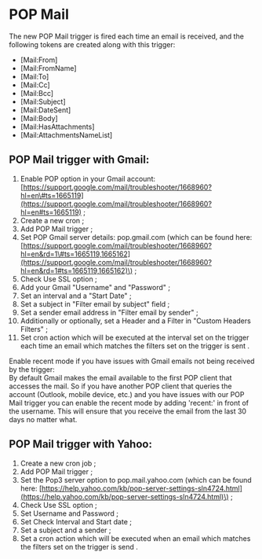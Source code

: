 # POP Mail

The new POP Mail trigger is fired each time an email is received, and the following tokens are created along with this trigger:

* \[Mail:From\]
* \[Mail:FromName\]
* \[Mail:To\]
* \[Mail:Cc\]
* \[Mail:Bcc\]
* \[Mail:Subject\]
* \[Mail:DateSent\]
* \[Mail:Body\]
* \[Mail:HasAttachments\]
* \[Mail:AttachmentsNameList\]

## POP Mail trigger with Gmail:

1. Enable POP option in your Gmail account: [https://support.google.com/mail/troubleshooter/1668960?hl=en\#ts=1665119](https://support.google.com/mail/troubleshooter/1668960?hl=en#ts=1665119) ;
2. Create a new cron ;
3. Add POP Mail trigger ;
4. Set POP Gmail server details: pop.gmail.com \(which can be found here: [https://support.google.com/mail/troubleshooter/1668960?hl=en&rd=1\#ts=1665119,1665162](https://support.google.com/mail/troubleshooter/1668960?hl=en&rd=1#ts=1665119,1665162)\) ;
5. Check Use SSL option ;
6. Add your Gmail "Username" and "Password" ;
7. Set an interval and a "Start Date" ;
8. Set a subject in "Filter email by subject" field ;
9. Set a sender email address in "Filter email by sender" ;
10. Additionally or optionally, set a Header and a Filter in "Custom Headers Filters" ;
11. Set cron action which will be executed at the interval set on the trigger each time an email which matches the filters set on the trigger is sent .

Enable recent mode if you have issues with Gmail emails not being received by the trigger:  
By default Gmail makes the email available to the first POP client that accesses the mail. So if you have another POP client that queries the account \(Outlook, mobile device, etc.\) and you have issues with our POP Mail trigger you can enable the recent mode by adding 'recent:' in front of the username. This will ensure that you receive the email from the last 30 days no matter what.

## POP Mail trigger with Yahoo:

1. Create a new cron job ;
2. Add POP Mail trigger ;
3. Set the Pop3 server option to pop.mail.yahoo.com  \(which can be found here: [https://help.yahoo.com/kb/pop-server-settings-sln4724.html](https://help.yahoo.com/kb/pop-server-settings-sln4724.html)\) ;
4. Check Use SSL option ;
5. Set Username and Password ;
6. Set Check Interval and Start date ;
7. Set a subject and a sender ;
8. Set a cron action which will be executed when an email which matches the filters set on the trigger is send .
